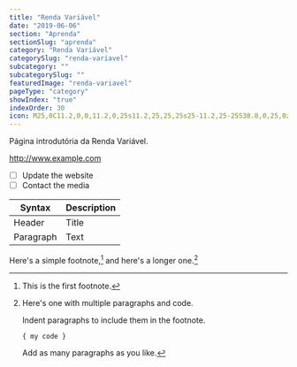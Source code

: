 ```yaml
---
title: "Renda Variável"
date: "2019-06-06"
section: "Aprenda"
sectionSlug: "aprenda"
category: "Renda Variável"
categorySlug: "renda-variavel"
subcategory: ""
subcategorySlug: ""
featuredImage: "renda-variavel"
pageType: "category"
showIndex: "true"
indexOrder: 30
icon: M25,0C11.2,0,0,11.2,0,25s11.2,25,25,25s25-11.2,25-25S38.8,0,25,0z M26.3,38.6v4.8h-2.8v-4.6	c-2.6-0.1-5.3-0.9-6.9-2l1.1-3c1.6,1.1,4,1.9,6.5,1.9c3.2,0,5.3-1.8,5.3-4.4c0-2.4-1.8-4-5.1-5.3c-4.6-1.8-7.4-3.8-7.4-7.7	c0-3.8,2.7-6.6,6.8-7.2V6.6h2.8v4.3c2.7,0.1,4.5,0.8,5.7,1.5l-1.1,2.9c-1-0.5-2.8-1.5-5.7-1.5c-3.5,0-4.8,2.1-4.8,3.8	c0,2.4,1.7,3.5,5.6,5.1c4.6,1.9,6.9,4.2,6.9,8.2C33.4,34.5,30.9,37.8,26.3,38.6z"
---
```


Página introdutória da Renda Variável.

http://www.example.com

- [ ] Update the website
- [ ] Contact the media

| Syntax      | Description |
| ----------- | ----------- |
| Header      | Title       |
| Paragraph   | Text        |

Here's a simple footnote,[^1] and here's a longer one.[^bignote]

[^1]: This is the first footnote.

[^bignote]: Here's one with multiple paragraphs and code.

    Indent paragraphs to include them in the footnote.

    `{ my code }`

    Add as many paragraphs as you like.